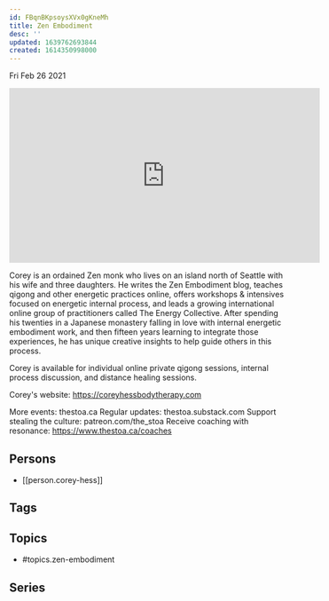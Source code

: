 ```yaml
---
id: FBqnBKpsoysXVx0gKneMh
title: Zen Embodiment
desc: ''
updated: 1639762693844
created: 1614350998000
---
```





Fri Feb 26 2021

<iframe width="560" height="315" src="https://www.youtube.com/embed/4utht7Q0D6Y" title="Zen Embodiment w/ Corey Hess" frameborder="0" allow="accelerometer; autoplay; clipboard-write; encrypted-media; gyroscope; picture-in-picture" allowfullscreen ></iframe>

Corey is an ordained Zen monk who lives on an island north of Seattle with his wife and three daughters. He writes the Zen Embodiment blog, teaches qigong and other energetic practices online, offers workshops & intensives focused on energetic internal process, and leads a growing international online group of practitioners called The Energy Collective. After spending his twenties in a Japanese monastery falling in love with internal energetic embodiment work, and then fifteen years learning to integrate those experiences, he has unique creative insights to help guide others in this process.

Corey is available for individual online private qigong sessions, internal process discussion, and distance healing sessions.

Corey's website: https://coreyhessbodytherapy.com

More events: thestoa.ca
Regular updates: thestoa.substack.com
Support stealing the culture: patreon.com/the_stoa
Receive coaching with resonance: https://www.thestoa.ca/coaches

## Persons

- [[person.corey-hess]]

## Tags



## Topics

- #topics.zen-embodiment

## Series



